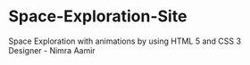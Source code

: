 # Space-Exploration-Site
Space Exploration with animations by using HTML 5 and CSS 3
<br>
Designer - Nimra Aamir
